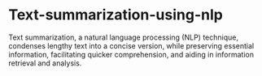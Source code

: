 # Text-summarization-using-nlp
 Text summarization, a natural language processing (NLP) technique, condenses lengthy text into a concise version, while preserving essential information, facilitating quicker comprehension, and aiding in information retrieval and analysis.
